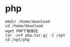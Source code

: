 # php
```shell
mkdir /home/download
cd /home/download
wget PHP下载路径
tar -xvf php.tar.gz -C /opt
cd /opt/php
```
